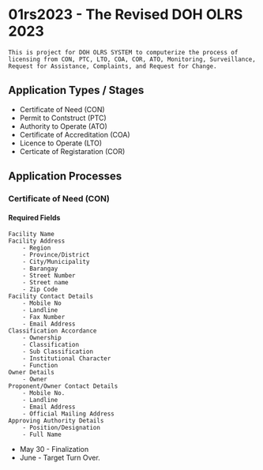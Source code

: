 # 01rs2023 - The Revised DOH OLRS 2023

`This is project for DOH OLRS SYSTEM to computerize the process of licensing from CON, PTC, LTO, COA, COR, ATO, Monitoring, Surveillance, Request for Assistance, Complaints, and Request for Change.`

## Application Types / Stages
- Certificate of Need (CON)
- Permit to Contstruct (PTC)
- Authority to Operate (ATO)
- Certificate of Accreditation (COA)
- Licence to Operate (LTO)
- Certicate of Registaration (COR)


## Application Processes

### Certificate of Need (CON)
#### Required Fields
	Facility Name
	Facility Address
		- Region
		- Province/District
		- City/Municipality
		- Barangay
		- Street Number
		- Street name
		- Zip Code
	Facility Contact Details
		- Mobile No
		- Landline 
		- Fax Number
		- Email Address
	Classification Accordance
		- Ownership
		- Classification
		- Sub Classification
		- Institutional Character
		- Function
	Owner Details
		- Owner
	Proponent/Owner Contact Details
		- Mobile No.
		- Landline 
		- Email Address
		- Official Mailing Address
	Approving Authority Details
		- Position/Designation
		- Full Name


- May 30 - Finalization
- June - Target Turn Over.

